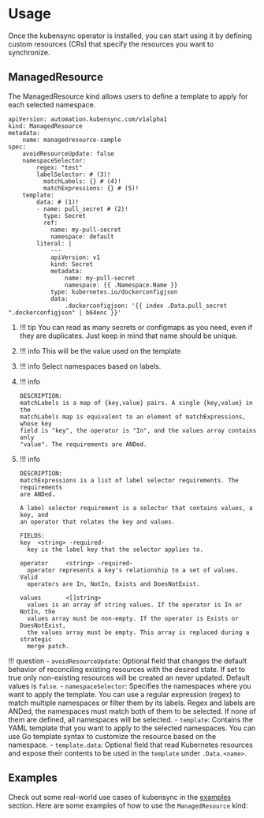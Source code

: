 # Usage

Once the kubensync operator is installed, you can start using it by defining custom resources (CRs) that specify the resources you want to synchronize.

## ManagedResource

The ManagedResource kind allows users to define a template to apply for each selected namespace. 

``` { .yaml }
apiVersion: automation.kubensync.com/v1alpha1
kind: ManagedResource
metadata:
    name: managedresource-sample
spec:
    avoidResourceUpdate: false
    namespaceSelector:
        regex: "test"
        labelSelector: # (3)!
          matchLabels: {} # (4)!
          matchExpressions: {} # (5)!
    template:
        data: # (1)!
        - name: pull_secret # (2)!
          type: Secret
          ref:
            name: my-pull-secret
            namespace: default
        literal: |
            ---
            apiVersion: v1
            kind: Secret
            metadata:
                name: my-pull-secret
                namespace: {{ .Namespace.Name }}
            type: kubernetes.io/dockerconfigjson
            data:
                .dockerconfigjson: '{{ index .Data.pull_secret ".dockerconfigjson" | b64enc }}'
```

1.  !!! tip 
    You can read as many secrets or configmaps as you need, even if they are duplicates. Just keep in mind that name should be unique.

2.  !!! info 
    This will be the value used on the template

3. !!! info
   Select namespaces based on labels.

4. !!! info
   ```
   DESCRIPTION:
   matchLabels is a map of {key,value} pairs. A single {key,value} in the
   matchLabels map is equivalent to an element of matchExpressions, whose key
   field is "key", the operator is "In", and the values array contains only
   "value". The requirements are ANDed.
   ```

5. !!! info
   ```
   DESCRIPTION:
   matchExpressions is a list of label selector requirements. The requirements
   are ANDed.

   A label selector requirement is a selector that contains values, a key, and
   an operator that relates the key and values.

   FIELDS:
   key  <string> -required-
     key is the label key that the selector applies to.

   operator     <string> -required-
     operator represents a key's relationship to a set of values. Valid
     operators are In, NotIn, Exists and DoesNotExist.

   values       <[]string>
     values is an array of string values. If the operator is In or NotIn, the
     values array must be non-empty. If the operator is Exists or DoesNotExist,
     the values array must be empty. This array is replaced during a strategic
     merge patch.
   ```

!!! question
    - `avoidResourceUpdate`: Optional field that changes the default behavior of reconciling existing resources with the desired state. If set to true only non-existing resources will be created an never updated. Default values is `false`.
    - `namespaceSelector`: Specifies the namespaces where you want to apply the template. You can use a regular expression (regex) to match multiple namespaces or filter them by its labels. Regex and labels are ANDed, the namespaces must match both of them to be selected. If none of them are defined, all namespaces will be selected.
    - `template`: Contains the YAML template that you want to apply to the selected namespaces. You can use Go template syntax to customize the resource based on the namespace.
    - `template.data`: Optional field that read Kubernetes resources and expose their contents to be used in the `template` under `.Data.<name>`.

## Examples

Check out some real-world use cases of kubensync in the [examples](./examples) section. Here are some examples of how to use the `ManagedResource` kind: